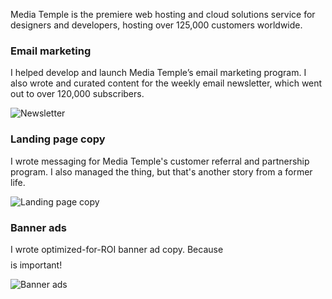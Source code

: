 Media Temple is the premiere web hosting and cloud solutions service for designers and developers, hosting over 125,000 customers worldwide.

### Email marketing

I helped develop and launch Media Temple’s email marketing program. I also wrote and curated content for the weekly email newsletter, which went out to over 120,000 subscribers. 

![Newsletter](/images/mtnewsletter.png)
 

### Landing page copy

I wrote messaging for Media Temple's customer referral and partnership program. I also managed the thing, but that's another story from a former life. 

![Landing page copy](/images/affiliateprogram.png)

### Banner ads

I wrote optimized-for-ROI banner ad copy. Because $$$$ is important!

![Banner ads](/images/mtbannerads.png)
